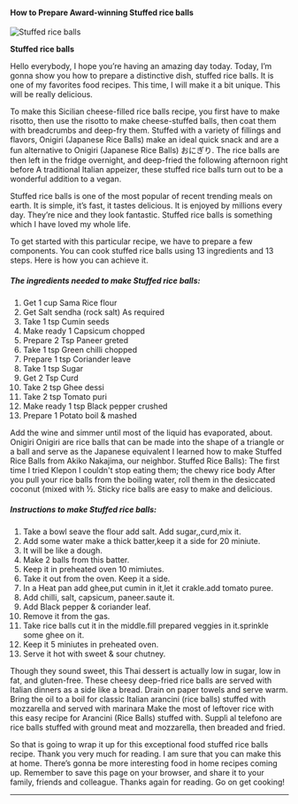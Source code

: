             

#### How to Prepare Award-winning Stuffed rice balls

![Stuffed rice balls](https://img-global.cpcdn.com/recipes/580d7358b709c2b1/751x532cq70/stuffed-rice-balls-recipe-main-photo.jpg)

**Stuffed rice balls**

Hello everybody, I hope you’re having an amazing day today. Today, I’m gonna show you how to prepare a distinctive dish, stuffed rice balls. It is one of my favorites food recipes. This time, I will make it a bit unique. This will be really delicious.

To make this Sicilian cheese-filled rice balls recipe, you first have to make risotto, then use the risotto to make cheese-stuffed balls, then coat them with breadcrumbs and deep-fry them. Stuffed with a variety of fillings and flavors, Onigiri (Japanese Rice Balls) make an ideal quick snack and are a fun alternative to Onigiri (Japanese Rice Balls) おにぎり. The rice balls are then left in the fridge overnight, and deep-fried the following afternoon right before A traditional Italian appeizer, these stuffed rice balls turn out to be a wonderful addition to a vegan.

Stuffed rice balls is one of the most popular of recent trending meals on earth. It is simple, it’s fast, it tastes delicious. It is enjoyed by millions every day. They’re nice and they look fantastic. Stuffed rice balls is something which I have loved my whole life.

To get started with this particular recipe, we have to prepare a few components. You can cook stuffed rice balls using 13 ingredients and 13 steps. Here is how you can achieve it.

##### The ingredients needed to make Stuffed rice balls:

1.  Get 1 cup Sama Rice flour
2.  Get Salt sendha (rock salt) As required
3.  Take 1 tsp Cumin seeds
4.  Make ready 1 Capsicum chopped
5.  Prepare 2 Tsp Paneer greted
6.  Take 1 tsp Green chilli chopped
7.  Prepare 1 tsp Coriander leave
8.  Take 1 tsp Sugar
9.  Get 2 Tsp Curd
10.  Take 2 tsp Ghee dessi
11.  Take 2 tsp Tomato puri
12.  Make ready 1 tsp Black pepper crushed
13.  Prepare 1 Potato boil & mashed

Add the wine and simmer until most of the liquid has evaporated, about. Onigiri Onigiri are rice balls that can be made into the shape of a triangle or a ball and serve as the Japanese equivalent I learned how to make Stuffed Rice Balls from Akiko Nakajima, our neighbor. Stuffed Rice Balls): The first time I tried Klepon I couldn't stop eating them; the chewy rice body After you pull your rice balls from the boiling water, roll them in the desiccated coconut (mixed with ½. Sticky rice balls are easy to make and delicious.

##### Instructions to make Stuffed rice balls:

1.  Take a bowl seave the flour add salt. Add sugar,,curd,mix it.
2.  Add some water make a thick batter,keep it a side for 20 miniute.
3.  It will be like a dough.
4.  Make 2 balls from this batter.
5.  Keep it in preheated oven 10 mimiutes.
6.  Take it out from the oven. Keep it a side.
7.  In a Heat pan add ghee,put cumin in it,let it crakle.add tomato puree.
8.  Add chilli, salt, capsicum, paneer.saute it.
9.  Add Black pepper & coriander leaf.
10.  Remove it from the gas.
11.  Take rice balls cut it in the middle.fill prepared veggies in it.sprinkle some ghee on it.
12.  Keep it 5 miniutes in preheated oven.
13.  Serve it hot with sweet & sour chutney.

Though they sound sweet, this Thai dessert is actually low in sugar, low in fat, and gluten-free. These cheesy deep-fried rice balls are served with Italian dinners as a side like a bread. Drain on paper towels and serve warm. Bring the oil to a boil for classic Italian arancini (rice balls) stuffed with mozzarella and served with marinara Make the most of leftover rice with this easy recipe for Arancini (Rice Balls) stuffed with. Supplì al telefono are rice balls stuffed with ground meat and mozzarella, then breaded and fried.

So that is going to wrap it up for this exceptional food stuffed rice balls recipe. Thank you very much for reading. I am sure that you can make this at home. There’s gonna be more interesting food in home recipes coming up. Remember to save this page on your browser, and share it to your family, friends and colleague. Thanks again for reading. Go on get cooking!

* * *